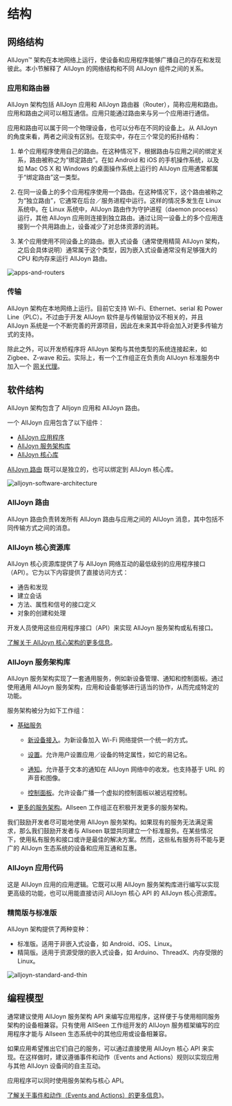 # 结构

## 网络结构

AllJoyn&trade; 架构在本地网络上运行，使设备和应用程序能够广播自己的存在和发现彼此。本小节解释了 AllJoyn 的网络结构和不同 AllJoyn 组件之间的关系。

### 应用和路由器

AllJoyn 架构包括 AllJoyn 应用和 AllJoyn 路由器（Router），简称应用和路由。应用和路由之间可以相互通信。应用只能通过路由来与另一个应用进行通信。

应用和路由可以属于同一个物理设备，也可以分布在不同的设备上。从 AllJoyn 的角度来看，两者之间没有区别。在现实中，存在三个常见的拓扑结构：

1. 单个应用程序使用自己的路由。在这种情况下，根据路由与应用之间的绑定关系，路由被称之为“绑定路由”。在如 Android 和 iOS 的手机操作系统，以及如 Mac OS X 和 Windows 的桌面操作系统上运行的 AllJoyn 应用通常都属于“绑定路由”这一类型。

2. 在同一设备上的多个应用程序使用一个路由。在这种情况下，这个路由被称之为“独立路由”，它通常在后台／服务进程中运行。这样的情况多发生在 Linux 系统中。在 Linux 系统中，AllJoyn 路由作为守护进程（daemon process）运行，其他 AllJoyn 应用则连接到独立路由。通过让同一设备上的多个应用连接到一个共用路由上，设备减少了对总体资源的消耗。

3. 某个应用使用不同设备上的路由。嵌入式设备（通常使用精简 AllJoyn 架构，之后会具体说明）通常属于这个类型，因为嵌入式设备通常没有足够强大的 CPU 和内存来运行 AllJoyn 路由。

![apps-and-routers][apps-and-routers]

### 传输 

AllJoyn 架构在本地网络上运行。目前它支持 Wi-Fi、Ethernet、serial 和 Power Line（PLC）。不过由于开发 AllJoyn 软件是与传输层协议不相关的，并且 AllJoyn 系统是一个不断完善的开源项目，因此在未来其中将会加入对更多传输方式的支持。

除此之外，可以开发桥程序将 AllJoyn 架构与其他类型的系统连接起来，如 Zigbee、Z-wave 和云。实际上，有一个工作组正在负责向 AllJoyn 标准服务中加入一个 [网关代理][gateway-agent]。

##  软件结构

AllJoyn 架构包含了 Alljoyn 应用和 AllJoyn 路由。

一个 AllJoyn 应用包含了以下组件：
* [AllJoyn 应用程序][app-code]
* [AllJoyn 服务架构库][services]
* [AllJoyn 核心库][core]

[AllJoyn 路由][router] 既可以是独立的，也可以绑定到 AllJoyn 核心库。

![alljoyn-software-architecture][alljoyn-software-architecture]

###  AllJoyn 路由

AllJoyn 路由负责转发所有 AllJoyn 路由与应用之间的 AllJoyn 消息，其中包括不同传输方式之间的消息。

### AllJoyn 核心资源库

AllJoyn 核心资源库提供了与 AllJoyn 网络互动的最低级别的应用程序接口（API）。它为以下内容提供了直接访问方式：

* 通告和发现
* 建立会话
* 方法、属性和信号的接口定义
* 对象的创建和处理

开发人员使用这些应用程序接口（API）来实现 AllJoyn 服务架构或私有接口。

[了解关于 AllJoyn 核心架构的更多信息][learn-core]。

### AllJoyn 服务架构库

AllJoyn 服务架构实现了一套通用服务，例如新设备管理、通知和控制面板。通过使用通用 AllJoyn 服务架构，应用和设备能够进行适当的协作，从而完成特定的功能。

服务架构被分为如下工作组：

* [基础服务][base-services]
  * [新设备接入][onboarding]。为新设备加入 Wi-Fi 网络提供一个统一的方式。

  * [设置][configuration]。允许用户设置应用／设备的特定属性，如它的易记名。

  * [通知][notifications]。允许基于文本的通知在 AllJoyn 网络中的收发。也支持基于 URL 的声音和图像。

  * [控制面板][controlpanel]。允许设备广播一个虚拟的控制面板以被远程控制。

* [更多的服务架构][wiki]。Allseen 工作组正在积极开发更多的服务架构。

我们鼓励开发者尽可能地使用 AllJoyn 服务架构。如果现有的服务无法满足需求，那么我们鼓励开发者与 Allseen 联盟共同建立一个标准服务。在某些情况下，使用私有服务和接口或许是最佳的解决方案。然而，这些私有服务将不能与更广的 AllJoyn 生态系统的设备和应用互通和互惠。

### AllJoyn 应用代码

这是 AllJoyn 应用的应用逻辑。它既可以用 AllJoyn 服务架构库进行编写以实现更高级的功能，也可以用能直接访问 AllJoyn 核心 API 的 AllJoyn 核心资源库。

### 精简版与标准版

AllJoyn 架构提供了两种变种：

* 标准版。适用于非嵌入式设备，如 Android、iOS、Linux。
* 精简版。适用于资源受限的嵌入式设备，如 Arduino、ThreadX、内存受限的Linux。

![alljoyn-standard-and-thin][alljoyn-standard-and-thin]

## 编程模型

通常建议使用 AllJoyn 服务架构 API 来编写应用程序，这样便于与使用相同服务架构的设备相兼容。只有使用 AllSeen 工作组开发的 AllJoyn 服务框架编写的应用程序才能与 Allseen 生态系统中的其他应用或设备相兼容。

如果应用希望推出它们自己的服务，可以通过直接使用 AllJoyn 核心 API 来实现。在这样做时，建议遵循事件和动作（Events and Actions）规则以实现应用与其他 AllJoyn 设备间的自主互动。

应用程序可以同时使用服务架构与核心 API。

[了解关于事件和动作（Events and Actions）的更多信息][events-and-actions]》。

[apps-and-routers]: /files/learn/apps-and-routers.png

[learn-core]: /learn/core

[app-code]: #alljoyn-app-code
[services]: #alljoyn-service-frameworks-libraries
[core]: #alljoyn-core-library
[router]: #alljoyn-router

[events-and-actions]: /learn/core/events-and-actions
[alljoyn-software-architecture]: /files/learn/alljoyn-software-architecture.png
[alljoyn-standard-and-thin]: /files/learn/alljoyn-standard-and-thin.png

[base-services]: /learn/base-services
[onboarding]: /learn/base-services/onboarding
[configuration]: /learn/base-services/configuration
[notifications]: /learn/base-services/notification
[controlpanel]: /learn/base-services/controlpanel

[wiki]: https://wiki.allseenalliance.org/
[gateway-agent]: https://wiki.allseenalliance.org/gateway/gatewayagent
